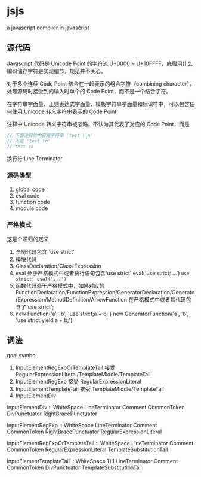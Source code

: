 # jsjs

a javascript compiler in javascript

## 源代码

Javascript 代码是 Unicode Point 的字符流 U+0000 ~ U+10FFFF，底层用什么编码储存字符是实现细节，规范并不关心。

对于多个连续 Code Point 结合在一起表示的组合字符（combining character），处理源码时接受到的输入时单个的 Code Point，而不是一个结合字符。

在字符串字面量、正则表达式字面量、模板字符串字面量和标识符中，可以包含任何使用 Unicode 转义字符串表示的 Code Point

注释中 Unicode 转义字符串被忽略，不认为其代表了对应的 Code Point，而是

```js
// 下面注释的内容是字符串 'test \\n'
// 不是 'test \n'
// test \n
```

换行符 Line Terminator

### 源码类型

1. global code
1. eval code
1. function code
1. module code

### 严格模式

这是个递归的定义

1. 全局代码包含 'use strict'
1. 模块代码
1. ClassDeclaration/Class Expression
1. eval 处于严格模式中或者执行语句包含'use strict' eval('use strict; ...') `use strict; eval('...')`
1. 函数代码处于严格模式中，如果对应的 FunctionDeclaration/FunctionExpression/GeneratorDeclaration/GeneratorExpression/MethodDefinition/ArrowFunction 在严格模式中或者其代码包含了`use strict';
1. new Function('a', 'b', 'use strict;a + b;')
   new GeneratorFunction('a', 'b', 'use strict;yield a + b;')

## 词法

goal symbol

1. InputElementRegExpOrTemplateTail 接受 RegularExpressionLiteral/TemplateMiddle/TemplateTail
1. InputElementRegExp 接受 RegularExpressionLiteral
1. InputElementTemplateTail 接受 TemplateMiddle/TemplateTail
1. InputElementDiv

InputElementDiv :: WhiteSpace
LineTerminator Comment CommonToken DivPunctuator RightBracePunctuator

InputElementRegExp :: WhiteSpace
LineTerminator Comment
CommonToken RightBracePunctuator RegularExpressionLiteral

InputElementRegExpOrTemplateTail :: WhiteSpace
LineTerminator Comment
CommonToken RegularExpressionLiteral TemplateSubstitutionTail

InputElementTemplateTail :: WhiteSpace
11.1
LineTerminator Comment CommonToken DivPunctuator TemplateSubstitutionTail
